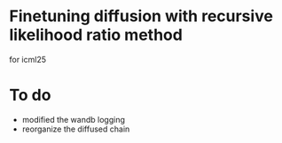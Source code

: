 # **Finetuning diffusion with recursive likelihood ratio method**

for icml25 

# To do
- modified the wandb logging
- reorganize the diffused chain
